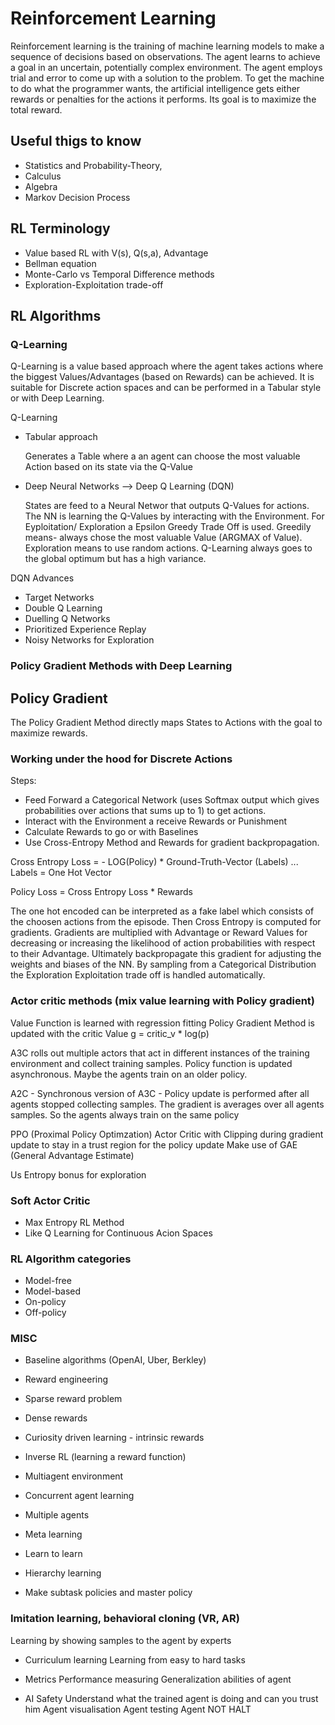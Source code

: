 # Reinforcement Learning

Reinforcement learning is the training of machine learning models to make a sequence of decisions based on observations. The agent learns to achieve a goal in an uncertain, potentially complex environment. The agent employs trial and error to come up with a solution to the problem. To get the machine to do what the programmer wants, the artificial intelligence gets either rewards or penalties for the actions it performs. Its goal is to maximize the total reward.


## Useful thigs to know

- Statistics and Probability-Theory, 
- Calculus
- Algebra
- Markov Decision Process


## RL Terminology

- Value based RL with V(s), Q(s,a), Advantage
- Bellman equation
- Monte-Carlo vs Temporal Difference methods
- Exploration-Exploitation trade-off


## RL Algorithms

### Q-Learning

Q-Learning is a value based approach where the agent takes actions where the biggest Values/Advantages (based on Rewards) can be achieved. It is suitable for Discrete action spaces and can be performed in a Tabular style or with Deep Learning.

Q-Learning 

- Tabular approach

  Generates a Table where a an agent can choose the most valuable Action based on its state via the Q-Value
     
- Deep Neural Networks --> Deep Q Learning (DQN)

  States are feed to a Neural Networ that outputs Q-Values for actions. The NN is learning the Q-Values by interacting with the       Environment. For Eyploitation/ Exploration a Epsilon Greedy Trade Off is used. Greedily means- always chose the most valuable Value (ARGMAX of Value). Exploration means to use random actions. Q-Learning always goes to the global optimum but has a high variance.

DQN Advances 

- Target Networks
- Double Q Learning 
- Duelling Q Networks
- Prioritized Experience Replay
- Noisy Networks for Exploration


### Policy Gradient Methods with Deep Learning

## Policy Gradient

The Policy Gradient Method directly maps States to Actions with the goal to maximize rewards.

### Working under the hood for Discrete Actions

Steps:
 
  - Feed Forward a Categorical Network (uses Softmax output which gives probabilities over actions that sums up to 1) to get actions.
  - Interact with the Environment a receive Rewards or Punishment
  - Calculate Rewards to go or with Baselines
  - Use Cross-Entropy Method and Rewards for gradient backpropagation. 
  
  Cross Entropy Loss = - LOG(Policy) * Ground-Truth-Vector (Labels) ... Labels = One Hot Vector
  
  Policy Loss = Cross Entropy Loss * Rewards

The one hot encoded can be interpreted as a fake label which consists of the choosen actions from the episode. Then Cross Entropy is computed for gradients. Gradients are multiplied with Advantage or Reward Values for decreasing or increasing the likelihood of action probabilities with respect to their Advantage. Ultimately backpropagate this gradient for adjusting the weights and biases of the NN. By sampling from a Categorical Distribution the Exploration Exploitation trade off is handled automatically.

    
### Actor critic methods (mix value learning with Policy gradient)

Value Function is learned with regression fitting
Policy Gradient Method is updated with the critic Value
g = critic_v * log(p)  

A3C rolls out multiple actors that act in different instances of the training environment and collect training samples. Policy function is updated asynchronous. Maybe the agents train on an older policy.
 
A2C - Synchronous version of A3C - Policy update is performed after all agents stopped collecting samples. The gradient is averages over all agents samples. So the agents always train on the same policy

PPO (Proximal Policy Optimzation)
Actor Critic with Clipping during gradient update to stay in a trust region for the policy update
Make use of GAE (General Advantage Estimate)

Us Entropy bonus for exploration

### Soft Actor Critic

- Max Entropy RL Method
- Like Q Learning for Continuous Acion Spaces 

### RL Algorithm categories

- Model-free
- Model-based 
- On-policy
- Off-policy

### MISC

- Baseline algorithms (OpenAI, Uber, Berkley)

- Reward engineering
- Sparse reward problem
- Dense rewards
- Curiosity driven learning - intrinsic rewards

- Inverse RL (learning a reward function)

- Multiagent environment
- Concurrent agent learning
- Multiple agents

- Meta learning
- Learn to learn

- Hierarchy learning
- Make subtask policies and master policy

### Imitation learning, behavioral cloning (VR, AR)

Learning by showing samples to the agent by experts

- Curriculum learning
Learning from easy to hard tasks

- Metrics
Performance measuring
Generalization abilities of agent

- AI Safety
Understand what the trained agent is doing and can you trust him
Agent visualisation 
Agent testing
Agent NOT HALT
